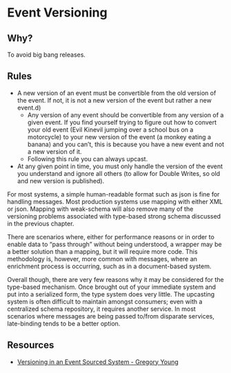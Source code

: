# Event Versioning

## Why?

To avoid big bang releases.

## Rules

* A new version of an event must be convertible from the old version of the event. If not, it is not a new version of the event but rather a new event.d)
    * Any version of any event should be convertible from any version of a given event. If you find yourself trying to figure out how to convert your old event (Evil Kinevil jumping over a school bus on a motorcycle) to your new version of the event (a monkey eating a banana) and you can’t, this is because you have a new event and not a new version of it.
    * Following this rule you can always upcast.
* At any given point in time, you must only handle the version of the event you understand and ignore all others (to allow for Double Writes, so old and new version is published).


For most systems, a simple human-readable format such as json is fine for handling messages. Most production systems use mapping with either XML or json. Mapping with weak-schema will also remove many of the versioning problems associated with type-based strong schema discussed in the previous chapter.

There are scenarios where, either for performance reasons or in order to enable data to “pass through” without being understood, a wrapper may be a better solution than a mapping, but it will require more code. This methodology is, however, more common with messages, where an enrichment process is occurring, such as in a document-based system.

Overall though, there are very few reasons why it may be considered for the type-based mechanism. Once brought out of your immediate system and put into a serialized form, the type system does very little. The upcasting system is often difficult to maintain amongst consumers; even with a centralized schema repository, it requires another service. In most scenarios where messages are being passed to/from disparate services, late-binding tends to be a better option.






## Resources

* [Versioning in an Event Sourced System - Gregory Young](https://leanpub.com/esversioning/read)